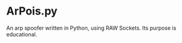 ArPois.py
=========

An arp spoofer written in Python, using RAW Sockets. Its purpose is educational.